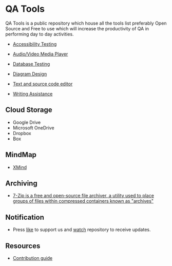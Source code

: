 # QA Tools
QA Tools is a public repository which house all the tools list preferably Open Source and Free to use which will increase the productivity of QA in performing day to day activities.

* [Accessibility Testing](https://github.com/codewithmmak/QATools/blob/master/AccessibilityTesting.md)

* [Audio/Video Media Player](https://github.com/codewithmmak/qa-tools/blob/master/audio-video-media-player.md)

* [Database Testing](https://github.com/codewithmmak/QATools/blob/master/DatabaseTesting.md)

* [Diagram Design](https://github.com/codewithmmak/QATools/blob/master/DiagramDesign.md)

* [Text and source code editor](https://github.com/codewithmmak/QATools/blob/master/TextAndSourceCodeEditor.md)

* [Writing Assistance ](https://github.com/codewithmmak/QATools/blob/master/WritingAssistance.md)

## Cloud Storage
* Google Drive
* Microsoft OneDrive
* Dropbox
* Box

## MindMap
* [XMind](https://xmind.app/)

## Archiving
* [7-Zip is a free and open-source file archiver, a utility used to place groups of files within compressed containers known as "archives"](https://www.7-zip.org/)


## Notification
* Press [like](https://github.com/codewithmmak/QATools/stargazers) to support us and [watch](https://github.com/codewithmmak/QATools/subscription) repository to receive updates.

## Resources
* [Contribution guide](https://github.com/codewithmmak/QATools/blob/master/CONTRIBUTING.md)
